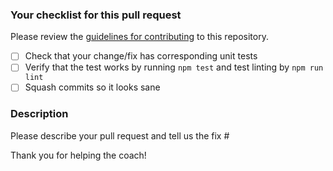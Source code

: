 ### Your checklist for this pull request
Please review the [guidelines for contributing](CONTRIBUTING.md) to this repository.

- [ ] Check that your change/fix has corresponding unit tests
- [ ] Verify that the test works by running `npm test` and test linting by `npm run lint`
- [ ] Squash commits so it looks sane

### Description
Please describe your pull request and tell us the fix #

Thank you for helping the coach!
